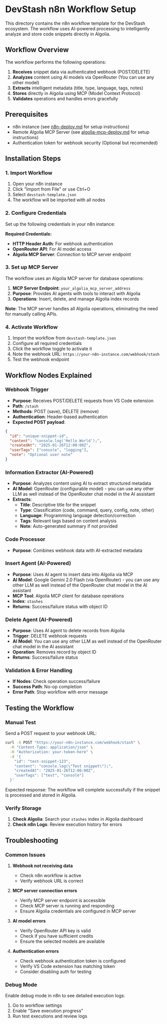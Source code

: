 # DevStash n8n Workflow Setup

This directory contains the n8n workflow template for the DevStash ecosystem. The workflow uses AI-powered processing to intelligently analyze and store code snippets directly in Algolia.

## Workflow Overview

The workflow performs the following operations:
1. **Receives** snippet data via authenticated webhook (POST/DELETE)
2. **Analyzes** content using AI models via OpenRouter (You can use any other model)
3. **Extracts** intelligent metadata (title, type, language, tags, notes)
4. **Stores** directly in Algolia using MCP (Model Context Protocol)
5. **Validates** operations and handles errors gracefully

## Prerequisites

- n8n instance (see [n8n-deploy.md](../render/n8n-deploy.md) for setup instructions)
- Remote Algolia MCP Server (see [algolia-mcp-deploy.md](../render/algolia-mcp-deploy.md) for setup instructions)
- Authentication token for webhook security (Optional but recomended)

## Installation Steps

### 1. Import Workflow

1. Open your n8n instance
2. Click "Import from File" or use Ctrl+O
3. Select `devstash-template.json`
4. The workflow will be imported with all nodes

### 2. Configure Credentials

Set up the following credentials in your n8n instance:

**Required Credentials:**
- **HTTP Header Auth**: For webhook authentication
- **OpenRouter API**: For AI model access
- **Algolia MCP Server**: Connection to MCP server endpoint

### 3. Set up MCP Server

The workflow uses an Algolia MCP server for database operations:


1. **MCP Server Endpoint**: `your_algolia_mcp_server_address`
2. **Purpose**: Provides AI agents with tools to interact with Algolia
3. **Operations**: Insert, delete, and manage Algolia index records

**Note**: The MCP server handles all Algolia operations, eliminating the need for manually calling APIs.


### 4. Activate Workflow

1. Import the workflow from `devstash-template.json`
2. Configure all required credentials
3. Click the workflow toggle to activate it
4. Note the webhook URL: `https://your-n8n-instance.com/webhook/stash`
5. Test the webhook endpoint

## Workflow Nodes Explained

### Webhook Trigger
- **Purpose**: Receives POST/DELETE requests from VS Code extension
- **Path**: `/stash`
- **Methods**: POST (save), DELETE (remove)
- **Authentication**: Header-based authentication
- **Expected POST payload**:
```json
{
  "id": "unique-snippet-id",
  "content": "console.log('Hello World');",
  "createdAt": "2025-01-26T12:00:00Z",
  "userTags": ["console", "logging"],
  "note": "Optional user note"
}
```

### Information Extractor (AI-Powered)
- **Purpose**: Analyzes content using AI to extract structured metadata
- **AI Model**: OpenRouter (configurable model) - you can use any other LLM as well instead of the OpenRouter chat model in the AI assistant
- **Extracts**:
  - **Title**: Descriptive title for the snippet
  - **Type**: Classification (code, command, query, config, note, other)
  - **Language**: Programming language detection/correction
  - **Tags**: Relevant tags based on content analysis
  - **Note**: Auto-generated summary if not provided

### Code Processor
- **Purpose**: Combines webhook data with AI-extracted metadata

### Insert Agent (AI-Powered)
- **Purpose**: Uses AI agent to insert data into Algolia via MCP
- **AI Model**: Google Gemini 2.0 Flash (via OpenRouter) - you can use any other LLM as well instead of the OpenRouter chat model in the AI assistant
- **MCP Tool**: Algolia MCP client for database operations
- **Index**: `stashes`
- **Returns**: Success/failure status with object ID

### Delete Agent (AI-Powered)
- **Purpose**: Uses AI agent to delete records from Algolia
- **Trigger**: DELETE webhook requests
- **AI Model**: You can use any other LLM as well instead of the OpenRouter chat model in the AI assistant
- **Operation**: Removes record by object ID
- **Returns**: Success/failure status

### Validation & Error Handling
- **If Nodes**: Check operation success/failure
- **Success Path**: No-op completion
- **Error Path**: Stop workflow with error message

## Testing the Workflow

### Manual Test

Send a POST request to your webhook URL:

```bash
curl -X POST "https://your-n8n-instance.com/webhook/stash" \
  -H "Content-Type: application/json" \
  -H "Authorization: your-token-here" \
  -d '{
    "id": "test-snippet-123",
    "content": "console.log(\"Test snippet\");",
    "createdAt": "2025-01-26T12:00:00Z",
    "userTags": ["test", "console"]
  }'
```

Expected response: The workflow will complete successfully if the snippet is processed and stored in Algolia.

### Verify Storage

1. **Check Algolia**: Search your `stashes` index in Algolia dashboard
2. **Check n8n Logs**: Review execution history for errors

## Troubleshooting

### Common Issues

1. **Webhook not receiving data**
   - Check n8n workflow is active
   - Verify webhook URL is correct

2. **MCP server connection errors**
   - Verify MCP server endpoint is accessible
   - Check MCP server is running and responding
   - Ensure Algolia credentials are configured in MCP server

3. **AI model errors**
   - Verify OpenRouter API key is valid
   - Check if you have sufficient credits
   - Ensure the selected models are available

4. **Authentication errors**
   - Check webhook authentication token is configured
   - Verify VS Code extension has matching token
   - Consider disabling auth for testing

### Debug Mode

Enable debug mode in n8n to see detailed execution logs:
1. Go to workflow settings
2. Enable "Save execution progress"
3. Run test executions and review logs

